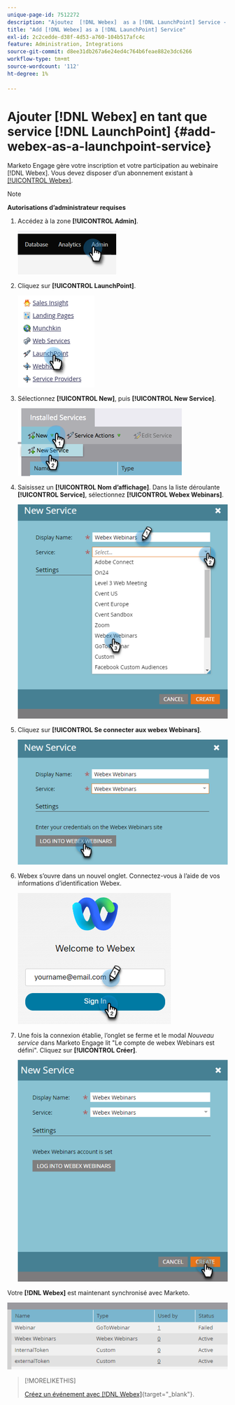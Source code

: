 ```yaml
---
unique-page-id: 7512272
description: "Ajoutez  [!DNL Webex]  as a [!DNL LaunchPoint] Service - Documents Marketo - Documentation du produit"
title: "Add [!DNL Webex] as a [!DNL LaunchPoint] Service"
exl-id: 2c2cedde-d38f-4d53-a760-104b517afc4c
feature: Administration, Integrations
source-git-commit: d8ee31db267a6e24ed4c764b6feae882e3dc6266
workflow-type: tm+mt
source-wordcount: '112'
ht-degree: 1%

---
```


# Ajouter [!DNL Webex] en tant que service [!DNL LaunchPoint] {#add-webex-as-a-launchpoint-service}

Marketo Engage gère votre inscription et votre participation au webinaire [!DNL Webex]. Vous devez disposer d’un abonnement existant à [[!UICONTROL Webex]](https://www.webex.com/).

>[!NOTE]
>
>**Autorisations d’administrateur requises**

1. Accédez à la zone **[!UICONTROL Admin]**.

   ![](assets/add-webex-as-a-launchpoint-service-1.png)

1. Cliquez sur **[!UICONTROL LaunchPoint]**.

   ![](assets/add-webex-as-a-launchpoint-service-2.png)

1. Sélectionnez **[!UICONTROL New]**, puis **[!UICONTROL New Service]**.

   ![](assets/add-webex-as-a-launchpoint-service-3.png)

1. Saisissez un **[!UICONTROL Nom d’affichage]**. Dans la liste déroulante **[!UICONTROL Service]**, sélectionnez **[!UICONTROL Webex Webinars]**.

   ![](assets/add-webex-as-a-launchpoint-service-4.png)

1. Cliquez sur **[!UICONTROL Se connecter aux webex Webinars]**.

   ![](assets/add-webex-as-a-launchpoint-service-5.png)

1. Webex s’ouvre dans un nouvel onglet. Connectez-vous à l’aide de vos informations d’identification Webex.

   ![](assets/add-webex-as-a-launchpoint-service-6.png)

1. Une fois la connexion établie, l’onglet se ferme et le modal _Nouveau service_ dans Marketo Engage lit &quot;Le compte de webex Webinars est défini&quot;. Cliquez sur **[!UICONTROL Créer]**.

   ![](assets/add-webex-as-a-launchpoint-service-7.png)

Votre **[!DNL Webex]** est maintenant synchronisé avec Marketo.

![](assets/add-webex-as-a-launchpoint-service-8.png)

>[!MORELIKETHIS]
>
>[Créez un événement avec [!DNL Webex]](/help/marketo/product-docs/demand-generation/events/create-an-event/create-an-event-with-webex.md){target="_blank"}.
